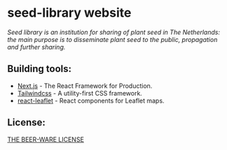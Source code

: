 # seed-library website
*Seed library is an institution for sharing of plant seed in The Netherlands: the main purpose is to disseminate plant seed to the public, propagation and further sharing.* 

## Building tools:

- [Next.js](https://nextjs.org/) - The React Framework for Production.
- [Tailwindcss](https://tailwindcss.com/) - A utility-first CSS framework.
- [react-leaflet](https://react-leaflet.js.org/) - React components for Leaflet maps.

## License:
[THE BEER-WARE LICENSE](https://en.wikipedia.org/wiki/Beerware)

